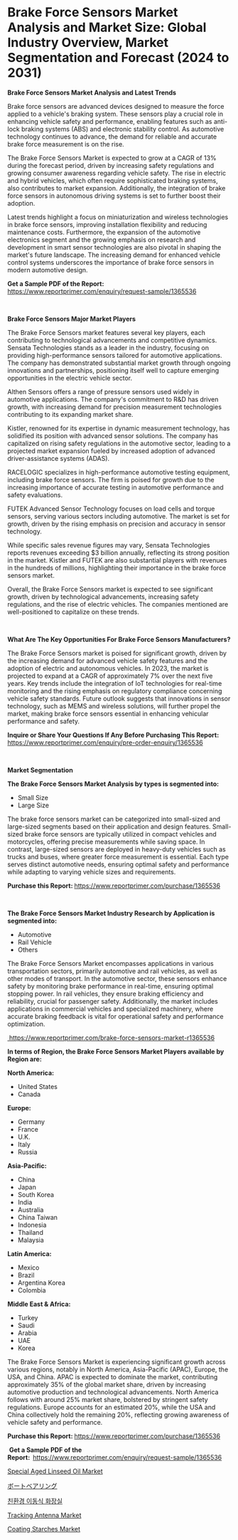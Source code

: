 <p><h1>Brake Force Sensors Market Analysis and Market Size: Global Industry Overview, Market Segmentation and Forecast (2024 to 2031)</h1></p><p><strong>Brake Force Sensors Market Analysis and Latest Trends</strong></p>
<p><p>Brake force sensors are advanced devices designed to measure the force applied to a vehicle's braking system. These sensors play a crucial role in enhancing vehicle safety and performance, enabling features such as anti-lock braking systems (ABS) and electronic stability control. As automotive technology continues to advance, the demand for reliable and accurate brake force measurement is on the rise.</p><p>The Brake Force Sensors Market is expected to grow at a CAGR of 13% during the forecast period, driven by increasing safety regulations and growing consumer awareness regarding vehicle safety. The rise in electric and hybrid vehicles, which often require sophisticated braking systems, also contributes to market expansion. Additionally, the integration of brake force sensors in autonomous driving systems is set to further boost their adoption. </p><p>Latest trends highlight a focus on miniaturization and wireless technologies in brake force sensors, improving installation flexibility and reducing maintenance costs. Furthermore, the expansion of the automotive electronics segment and the growing emphasis on research and development in smart sensor technologies are also pivotal in shaping the market's future landscape. The increasing demand for enhanced vehicle control systems underscores the importance of brake force sensors in modern automotive design.</p></p>
<p><strong>Get a Sample PDF of the Report:&nbsp;</strong> <a href="https://www.reportprimer.com/enquiry/request-sample/1365536">https://www.reportprimer.com/enquiry/request-sample/1365536</a></p>
<p>&nbsp;</p>
<p><strong>Brake Force Sensors Major Market Players</strong></p>
<p><p>The Brake Force Sensors market features several key players, each contributing to technological advancements and competitive dynamics. Sensata Technologies stands as a leader in the industry, focusing on providing high-performance sensors tailored for automotive applications. The company has demonstrated substantial market growth through ongoing innovations and partnerships, positioning itself well to capture emerging opportunities in the electric vehicle sector.</p><p>Althen Sensors offers a range of pressure sensors used widely in automotive applications. The company's commitment to R&D has driven growth, with increasing demand for precision measurement technologies contributing to its expanding market share.</p><p>Kistler, renowned for its expertise in dynamic measurement technology, has solidified its position with advanced sensor solutions. The company has capitalized on rising safety regulations in the automotive sector, leading to a projected market expansion fueled by increased adoption of advanced driver-assistance systems (ADAS).</p><p>RACELOGIC specializes in high-performance automotive testing equipment, including brake force sensors. The firm is poised for growth due to the increasing importance of accurate testing in automotive performance and safety evaluations.</p><p>FUTEK Advanced Sensor Technology focuses on load cells and torque sensors, serving various sectors including automotive. The market is set for growth, driven by the rising emphasis on precision and accuracy in sensor technology.</p><p>While specific sales revenue figures may vary, Sensata Technologies reports revenues exceeding $3 billion annually, reflecting its strong position in the market. Kistler and FUTEK are also substantial players with revenues in the hundreds of millions, highlighting their importance in the brake force sensors market.</p><p>Overall, the Brake Force Sensors market is expected to see significant growth, driven by technological advancements, increasing safety regulations, and the rise of electric vehicles. The companies mentioned are well-positioned to capitalize on these trends.</p></p>
<p>&nbsp;</p>
<p><strong>What Are The Key Opportunities For Brake Force Sensors Manufacturers?</strong></p>
<p><p>The Brake Force Sensors market is poised for significant growth, driven by the increasing demand for advanced vehicle safety features and the adoption of electric and autonomous vehicles. In 2023, the market is projected to expand at a CAGR of approximately 7% over the next five years. Key trends include the integration of IoT technologies for real-time monitoring and the rising emphasis on regulatory compliance concerning vehicle safety standards. Future outlook suggests that innovations in sensor technology, such as MEMS and wireless solutions, will further propel the market, making brake force sensors essential in enhancing vehicular performance and safety.</p></p>
<p><strong>Inquire or Share Your Questions If Any Before Purchasing This Report:</strong> <a href="https://www.reportprimer.com/enquiry/pre-order-enquiry/1365536">https://www.reportprimer.com/enquiry/pre-order-enquiry/1365536</a></p>
<p>&nbsp;</p>
<p><strong>Market Segmentation</strong></p>
<p><strong>The Brake Force Sensors Market Analysis by types is segmented into:</strong></p>
<p><ul><li>Small Size</li><li>Large Size</li></ul></p>
<p><p>The brake force sensors market can be categorized into small-sized and large-sized segments based on their application and design features. Small-sized brake force sensors are typically utilized in compact vehicles and motorcycles, offering precise measurements while saving space. In contrast, large-sized sensors are deployed in heavy-duty vehicles such as trucks and buses, where greater force measurement is essential. Each type serves distinct automotive needs, ensuring optimal safety and performance while adapting to varying vehicle sizes and requirements.</p></p>
<p><strong>Purchase this Report:&nbsp;</strong><a href="https://www.reportprimer.com/purchase/1365536">https://www.reportprimer.com/purchase/1365536</a></p>
<p>&nbsp;</p>
<p><strong>The Brake Force Sensors Market Industry Research by Application is segmented into:</strong></p>
<p><ul><li>Automotive</li><li>Rail Vehicle</li><li>Others</li></ul></p>
<p><p>The Brake Force Sensors Market encompasses applications in various transportation sectors, primarily automotive and rail vehicles, as well as other modes of transport. In the automotive sector, these sensors enhance safety by monitoring brake performance in real-time, ensuring optimal stopping power. In rail vehicles, they ensure braking efficiency and reliability, crucial for passenger safety. Additionally, the market includes applications in commercial vehicles and specialized machinery, where accurate braking feedback is vital for operational safety and performance optimization.</p></p>
<p><a href="https://www.reportprimer.com/brake-force-sensors-market-r1365536">&nbsp;https://www.reportprimer.com/brake-force-sensors-market-r1365536</a></p>
<p><strong>In terms of Region, the Brake Force Sensors Market Players available by Region are:</strong></p>
<p>
    <p> <strong> North America: </strong>
        <ul>
            <li>United States</li>
            <li>Canada</li>
        </ul>
        </p> 
    <p> <strong> Europe: </strong>
        <ul>
            <li>Germany</li>
            <li>France</li>
            <li>U.K.</li>
            <li>Italy</li>
            <li>Russia</li>
        </ul>
        </p> 
    <p> <strong> Asia-Pacific: </strong>
        <ul>
            <li>China</li>
            <li>Japan</li>
            <li>South Korea</li>
            <li>India</li>
            <li>Australia</li>
            <li>China Taiwan</li>
            <li>Indonesia</li>
            <li>Thailand</li>
            <li>Malaysia</li>
        </ul>
        </p> 
    <p> <strong> Latin America: </strong>
        <ul>
            <li>Mexico</li>
            <li>Brazil</li>
            <li>Argentina Korea</li>
            <li>Colombia</li>
        </ul>
        </p> 
    <p> <strong> Middle East & Africa: </strong>
        <ul>
            <li>Turkey</li>
            <li>Saudi</li>
            <li>Arabia</li>
            <li>UAE</li>
            <li>Korea</li>
        </ul>
    </p>
    </p>
<p><p>The Brake Force Sensors Market is experiencing significant growth across various regions, notably in North America, Asia-Pacific (APAC), Europe, the USA, and China. APAC is expected to dominate the market, contributing approximately 35% of the global market share, driven by increasing automotive production and technological advancements. North America follows with around 25% market share, bolstered by stringent safety regulations. Europe accounts for an estimated 20%, while the USA and China collectively hold the remaining 20%, reflecting growing awareness of vehicle safety and performance.</p></p>
<p><strong>Purchase this Report: </strong><a href="https://www.reportprimer.com/purchase/1365536">https://www.reportprimer.com/purchase/1365536</a></p>
<p>&nbsp;<strong>Get a Sample PDF of the Report:&nbsp;&nbsp;</strong><a href="https://www.reportprimer.com/enquiry/request-sample/1365536">https://www.reportprimer.com/enquiry/request-sample/1365536</a></p>
<p><strong></strong></p>
<p><p><a href="https://issuu.com/reportprime-2/docs/special-aged-linseed-oil-market-siz_5227df204c795e">Special Aged Linseed Oil Market</a></p><p><a href="https://medium.com/@jethro6smck/2024%E5%B9%B4%E3%81%8B%E3%82%892031%E5%B9%B4%E3%81%BE%E3%81%A7%E3%81%AE%E6%9C%9F%E9%96%93%E3%81%AB%E3%81%8A%E3%81%91%E3%82%8B%E3%83%9C%E3%83%BC%E3%83%88%E3%83%99%E3%82%A2%E3%83%AA%E3%83%B3%E3%82%B0%E5%B8%82%E5%A0%B4%E3%81%AE%E6%96%B0%E8%88%88%E5%B8%82%E5%A0%B4%E3%83%88%E3%83%AC%E3%83%B3%E3%83%89%E3%81%A8%E5%9C%B0%E5%9F%9F%E5%88%86%E6%9E%90-7a6de719f6db?postPublishedType=repub">ボートベアリング</a></p><p><a href="https://medium.com/@trevorkruvalis5678/%ED%99%98%EA%B2%BD-%EC%B9%9C%ED%99%94%EC%A0%81%EC%9D%B8-%EC%9D%B4%EB%8F%99-%ED%99%94%EC%9E%A5%EC%8B%A4-%EC%8B%9C%EC%9E%A5-%EA%B7%9C%EB%AA%A8-%EC%8B%9C%EC%9E%A5-%EC%84%B8%EB%B6%84%ED%99%94-%EC%8B%9C%EC%9E%A5-%ED%8A%B8%EB%A0%8C%EB%93%9C-%EB%B0%8F-2031%EB%85%84%EA%B9%8C%EC%A7%80%EC%9D%98-%EC%84%B1%EC%9E%A5-%EB%B6%84%EC%84%9D-%EC%98%88%EC%B8%A1-3ee99c22b6de?postPublishedType=repub">친환경 이동식 화장실</a></p><p><a href="https://github.com/marloy8/Market-Research-Report-List-6/blob/main/tracking-antenna-market.md">Tracking Antenna Market</a></p><p><a href="https://issuu.com/reportprime-2/docs/coating-starches-market-size-2030.p_9f73f0b0b95875">Coating Starches Market</a></p></p>